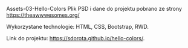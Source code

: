 Assets-03-Hello-Colors
Plik PSD i dane do projektu pobrano ze strony https://theawwwesomes.org/

Wykorzystane technologie: HTML, CSS, Bootstrap, RWD.

Link do projektu: https://sdorota.github.io/hello-colors/.
